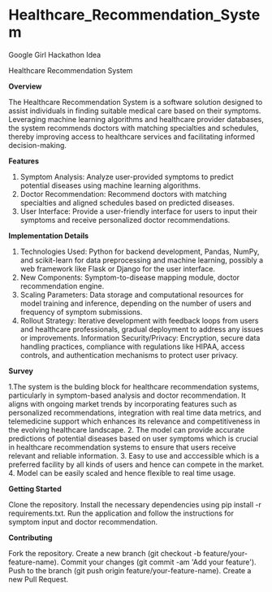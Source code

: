 # Healthcare_Recommendation_System
Google Girl Hackathon Idea


Healthcare Recommendation System

**Overview**

The Healthcare Recommendation System is a software solution designed to assist individuals in finding suitable medical care based on their symptoms. Leveraging machine learning algorithms and healthcare provider databases, the system recommends doctors with matching specialties and schedules, thereby improving access to healthcare services and facilitating informed decision-making.

**Features**

1. Symptom Analysis: Analyze user-provided symptoms to predict potential diseases using machine learning algorithms.
2. Doctor Recommendation: Recommend doctors with matching specialties and aligned schedules based on predicted diseases.
3. User Interface: Provide a user-friendly interface for users to input their symptoms and receive personalized doctor recommendations.

   
**Implementation Details**

1. Technologies Used: Python for backend development, Pandas, NumPy, and scikit-learn for data preprocessing and machine learning, possibly a web framework like Flask or Django for the user interface.
2. New Components: Symptom-to-disease mapping module, doctor recommendation engine.
3. Scaling Parameters: Data storage and computational resources for model training and inference, depending on the number of users and frequency of symptom submissions.
4. Rollout Strategy: Iterative development with feedback loops from users and healthcare professionals, gradual deployment to address any issues or improvements.
Information Security/Privacy: Encryption, secure data handling practices, compliance with regulations like HIPAA, access controls, and authentication mechanisms to protect user privacy.

**Survey**

1.The system is the bulding block for healthcare recommendation systems, particularly in symptom-based analysis and doctor recommendation. 
It aligns with ongoing market trends by incorporating features such as personalized recommendations, integration with real time data metrics, and telemedicine support which enhances its relevance and competitiveness in the evolving healthcare landscape.
2. The model can provide accurate predictions of potential diseases based on user symptoms which is crucial in healthcare recommendation systems to ensure that users receive relevant and reliable information.
3. Easy to use and acccessible which is a preferred facility by all kinds of users and hence can compete in the market.
4. Model can be easily scaled and hence flexible to real time usage.

**Getting Started**

Clone the repository.
Install the necessary dependencies using pip install -r requirements.txt.
Run the application and follow the instructions for symptom input and doctor recommendation.


**Contributing**

Fork the repository.
Create a new branch (git checkout -b feature/your-feature-name).
Commit your changes (git commit -am 'Add your feature').
Push to the branch (git push origin feature/your-feature-name).
Create a new Pull Request.

